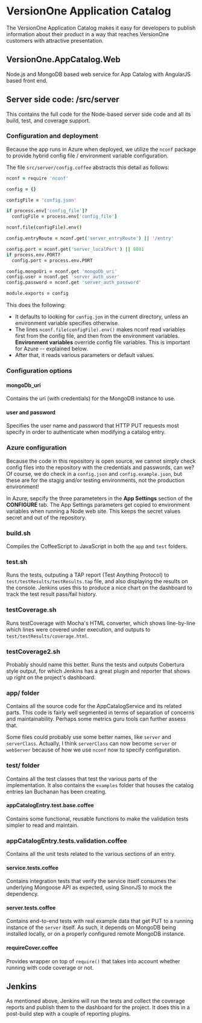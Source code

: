 # VersionOne Application Catalog

The VersionOne Application Catalog makes it easy for developers to publish information about their product in a way that reaches VersionOne customers with attractive presentation.

## VersionOne.AppCatalog.Web

Node.js and MongoDB based web service for App Catalog with AngularJS based front end.

## Server side code: /src/server

This contains the full code for the Node-based server side code and all its build, test, and coverage support.

### Configuration and deployment

Because the app runs in Azure when deployed, we utilize the `nconf` package to provide hybrid config file / environment 
variable configuration.

The file `src/server/config.coffee` abstracts this detail as follows:

```coffee
nconf = require 'nconf'

config = {}

configFile = 'config.json'

if process.env['config_file']?
  configFile = process.env['config_file']

nconf.file(configFile).env()

config.entryRoute = nconf.get('server_entryRoute') || '/entry'

config.port = nconf.get('server_localPort') || 8081
if process.env.PORT?
  config.port = process.env.PORT

config.mongoUri = nconf.get 'mongoDb_uri'
config.user = nconf.get 'server_auth_user'
config.password = nconf.get 'server_auth_password'

module.exports = config

```

This does the following:

* It defaults to looking for `config.jon` in the current directory, unless an environment variable specifies otherwise.
* The lines `nconf.file(configFile).env()` makes nconf read variables first from the config file, and then from the 
environment variables. **Environment variables** override config file variables. This is important for Azure 
-- explained below.
* After that, it reads various parameters or default values.

### Configuration options

#### mongoDb_uri

Contains the uri (with credentials) for the MongoDB instance to use. 

#### user and password

Specifies the user name and password that HTTP PUT requests most specify in order to authenticate when modifying 
a catalog entry.

### Azure configuration

Because the code in this repository is open source, we cannot simply check config files into the repository with the 
credentials and passwords, can we? Of course, we do check in a `config.json` and `config.example.json`, but these are 
for the stagig and/or testing environments, not the production environment!

In Azure, sepcify the three parameteters in the **App Settings** section of the **CONFIGURE** tab. The App Settings 
parameters get copied to environment variables when running a Node web site. This keeps the secret values secret and 
out of the repository.


### build.sh

Compiles the CoffeeScript to JavaScript in both the `app` and `test` folders.

### test.sh

Runs the tests, outputing a TAP report (Test Anything Protocol) to `test/testResults/testResults.tap` file, 
and also displaying the results on the console. Jenkins uses this to produce a nice chart on the dashboard to track the 
test result pass/fail history.


### testCoverage.sh

Runs testCoverage with Mocha's HTML converter, which shows line-by-line which lines were covered under execution, and 
outputs to `test/testResults/coverage.html`.

### testCoverage2.sh

Probably should name this better. Runs the tests and outputs Cobertura style output, for which Jenkins has a great plugin 
and reporter that shows up right on the project's dashboard.

### app/ folder

Contains all the source code for the AppCatalogService and its related parts. This code is fairly well segmented in terms 
of separation of concerns and maintainability. Perhaps some metrics guru tools can further assess that.

Some files could probably use some better names, like `server` and `serverClass`. Actually, I think `serverClass` can now
become `server` or `webServer` because of how we use `nconf` now to specify configuration.

### test/ folder

Contains all the test classes that test the various parts of the implementation. It also contains the `examples` folder that
houses the catalog entries Ian Buchanan has been creating.

#### appCatalogEntry.test.base.coffee

Contains some functional, reusable functions to make the validation tests simpler to read and maintain.

### appCatalogEntry.tests.validation.coffee

Contains all the unit tests related to the various sections of an entry. 

#### service.tests.coffee

Contains integration tests that verify the service itself consumes the underlying Mongoose API as expected, 
using SinonJS to mock the dependency.

#### server.tests.coffee

Contains end-to-end tests with real example data that get PUT to a running instance of the `server` itself. As such, it
depends on MongoDB being installed locally, or on a properly configured remote MongoDB instance.


#### requireCover.coffee

Provides wrapper on top of `require()` that takes into account whether running with code coverage or not.

## Jenkins

As mentioned above, Jenkins will run the tests and collect the coverage reports and publish them to the dashboard for 
the project. It does this in a post-build step with a couple of reporting plugins.
